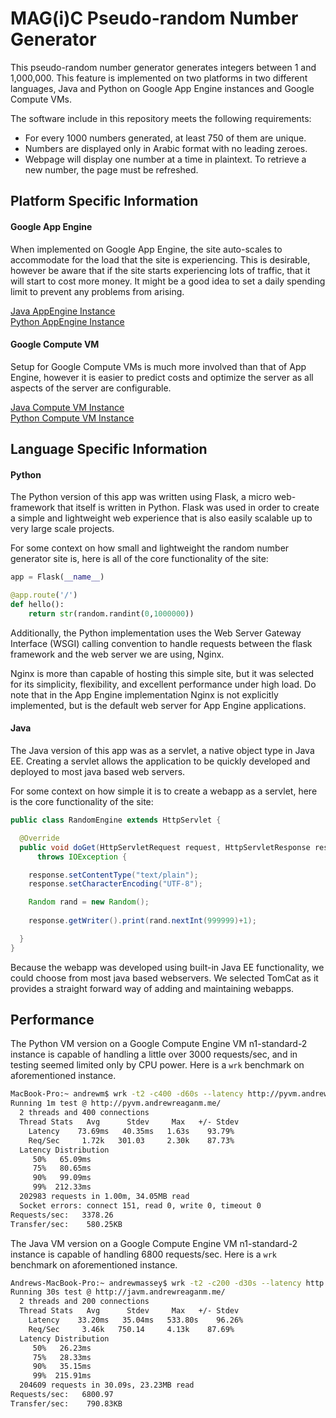 # MAG(i)C Pseudo-random Number Generator

This pseudo-random number generator generates integers between 1 and 1,000,000. This feature is implemented on two platforms in two different languages, Java and Python on Google App Engine instances and Google Compute VMs.

The software include in this repository meets the following requirements:
* For every 1000 numbers generated, at least 750 of them are unique.
* Numbers are displayed only in Arabic format with no leading zeroes.
* Webpage will display one number at a time in plaintext. To retrieve a new number, the page must be refreshed.

## Platform Specific Information
#### Google App Engine
When implemented on Google App Engine, the site auto-scales to accommodate for the load that the site is experiencing. This is desirable, however be aware that if the site starts experiencing lots of traffic, that it will start to cost more money. It might be a good idea to set a daily spending limit to prevent any problems from arising.

[Java AppEngine Instance](software-engineering-250801.appspot.com)  
[Python AppEngine Instance](capstoneproject-251917.appspot.com)

#### Google Compute VM
Setup for Google Compute VMs is much more involved than that of App Engine, however it is easier to predict costs and optimize the server as all aspects of the server are configurable.

[Java Compute VM Instance](http://javm.andrewreaganm.me/)  
[Python Compute VM Instance](http://pyvm.andrewreaganm.me)

## Language Specific Information
#### Python
The Python version of this app was written using Flask, a micro web-framework that itself is written in Python. Flask was used in order to create a simple and lightweight web experience that is also easily scalable up to very large scale projects.

For some context on how small and lightweight the random number generator site is, here is all of the core functionality of the site:

```Python
app = Flask(__name__)

@app.route('/')
def hello():
    return str(random.randint(0,1000000))
```

Additionally, the Python implementation uses the Web Server Gateway Interface (WSGI) calling convention to handle requests between the flask framework and the web server we are using, Nginx.

Nginx is more than capable of hosting this simple site, but it was selected for its simplicity, flexibility, and excellent performance under high load. Do note that in the App Engine implementation Nginx is not explicitly implemented, but is the default web server for App Engine applications.

#### Java
The Java version of this app was as a servlet, a native object type in Java EE. Creating a servlet allows the application to be quickly developed and deployed to most java based web servers.

For some context on how simple it is to create a webapp as a servlet, here is the core functionality of the site:
```Java
public class RandomEngine extends HttpServlet {

  @Override
  public void doGet(HttpServletRequest request, HttpServletResponse response) 
      throws IOException {

    response.setContentType("text/plain");
    response.setCharacterEncoding("UTF-8");

    Random rand = new Random();
    
    response.getWriter().print(rand.nextInt(999999)+1);

  }
}
```
Because the webapp was developed using built-in Java EE functionality, we could choose from most java based webservers. We selected TomCat as it provides a straight forward way of adding and maintaining webapps.

## Performance
The Python VM version on a Google Compute Engine VM n1-standard-2 instance is capable of handling a little over 3000 requests/sec, and in testing seemed limited only by CPU power. Here is a `wrk` benchmark on aforementioned instance.

```bash
MacBook-Pro:~ andrewm$ wrk -t2 -c400 -d60s --latency http://pyvm.andrewreaganm.me/
Running 1m test @ http://pyvm.andrewreaganm.me/
  2 threads and 400 connections
  Thread Stats   Avg      Stdev     Max   +/- Stdev
    Latency    73.69ms   40.35ms   1.63s    93.79%
    Req/Sec     1.72k   301.03     2.30k    87.73%
  Latency Distribution
     50%   65.09ms
     75%   80.65ms
     90%   99.09ms
     99%  212.33ms
  202983 requests in 1.00m, 34.05MB read
  Socket errors: connect 151, read 0, write 0, timeout 0
Requests/sec:   3378.26
Transfer/sec:    580.25KB

```

The Java VM version on a Google Compute Engine VM n1-standard-2 instance is capable of handling 6800 requests/sec. Here is a `wrk` benchmark on aforementioned instance.

```bash
Andrews-MacBook-Pro:~ andrewmassey$ wrk -t2 -c200 -d30s --latency http://javm.andrewreaganm.me/
Running 30s test @ http://javm.andrewreaganm.me/
  2 threads and 200 connections
  Thread Stats   Avg      Stdev     Max   +/- Stdev
    Latency    33.20ms   35.04ms   533.80s    96.26%
    Req/Sec     3.46k   750.14     4.13k    87.69%
  Latency Distribution
     50%   26.23ms
     75%   28.33ms
     90%   35.15ms
     99%  215.91ms
  204609 requests in 30.09s, 23.23MB read
Requests/sec:   6800.97
Transfer/sec:    790.83KB

```
